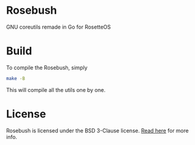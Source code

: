 # Rosebush
GNU coreutils remade in Go for RosetteOS 

# Build
To compile the Rosebush, simply  
```sh
make -B
```  
This will compile all the utils one by one.

# License
Rosebush is licensed under the BSD 3-Clause license.
[Read here](LICENSE) for more info.
